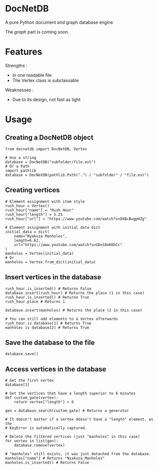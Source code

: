 # DocNetDB

A pure Python document and graph database engine

The *graph* part is coming soon.

# Features

Strengths :
- In one readable file
- The Vertex class is subclassable

Weaknesses :
- Due to its design, not fast as light


# Usage

## Creating a DocNetDB object

```python3
from docnetdb import DocNetDB, Vertex

# Use a string
database = DocNetDB("subfolder/file.ext")
# Or a Path
import pathlib
database = DocNetDB(pathlib.Path(".") / "subfolder" / "file.ext")
```

## Creating vertices

```python3
# Element assignment with item style
rush_hour = Vertex()
rush_hour["name"] = "Rush Hour"
rush_hour["length"] = 5.25
rush_hour["url"] = "https://www.youtube.com/watch?v=OXBcBugpHZg"

# Element assignment with initial data dict
initial_data = dict(
    name="Nyakuza Manholes",
    length=6.62,
    url="https://www.youtube.com/watch?v=GDxS8oK6hCc"
)
manholes = Vertex(initial_data)
# Or
manholes = Vertex.from_dict(initial_data)
```

## Insert vertices in the database

```python3
rush_hour.is_inserted() # Returns False
database.insert(rush_hour) # Returns the place (1 in this case)
rush_hour.is_inserted() # Returns True
rush_hour.place # Returns 1

database.insert(manholes) # Returns the place (2 in this case)

# You can still add elements to a Vertex afterwards
rush_hour is database[1] # Returns True
manholes is database[2] # Returns True
```

## Save the database to the file

```python3
database.save()
```

## Access vertices in the database

```python3
# Get the first vertex
database[1]

# Get the vertices that have a length superior to 6 minutes
def custom_gate(vertex):
    return vertex["length"] > 6

gen = database.search(custom_gate) # Returns a generator

# It doesn't matter if a vertex doesn't have a "length" element, as the
# KeyError is automatically captured.

# Delete the filtered vertices (just "manholes" in this case)
for vertex in list(gen):
    database.remove(vertex)

# "manholes" still exists, it was just detached from the database.
manholes["name"] # Returns "Nyakuza Manholes"
manholes.is_inserted() # Returns False
```
